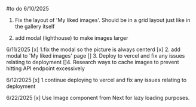 #to do
6/10/2025
1. Fix the layout of 'My liked images'. Should be in a grid layout just like in the gallery itself

2. add modal (lighthouse) to make images larger

6/11/2025
[x] 1.fix the modal so the picture is always centerd
[x] 2. add modal to 'My liked images' page
[] 3. Deploy to vercel and fix any issues relating to deployment
[]4. Research ways to cache images to prevent hitting API endpoint excessively

6/12/2025
[x] 1.continue deploying to vercel and fix any issues relating to deployment

6/22/2025
[x] Use Image component from Next for lazy loading purposes.